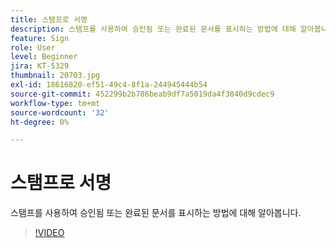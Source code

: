 ```yaml
---
title: 스탬프로 서명
description: 스탬프를 사용하여 승인됨 또는 완료된 문서를 표시하는 방법에 대해 알아봅니다.
feature: Sign
role: User
level: Beginner
jira: KT-5329
thumbnail: 20703.jpg
exl-id: 18616820-ef51-49c4-8f1a-244945444b54
source-git-commit: 452299b2b786beab9df7a5019da4f3840d9cdec9
workflow-type: tm+mt
source-wordcount: '32'
ht-degree: 0%

---
```


# 스탬프로 서명

스탬프를 사용하여 승인됨 또는 완료된 문서를 표시하는 방법에 대해 알아봅니다.

>[!VIDEO](https://video.tv.adobe.com/v/3411257?quality=12&learn=on&hidetitle=true&captions=kor)
